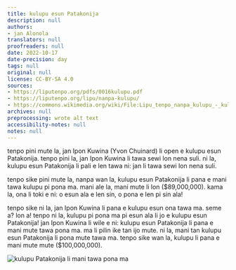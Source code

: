 ```yaml
---
title: kulupu esun Patakonija
description: null
authors:
- jan Alonola
translators: null
proofreaders: null
date: 2022-10-17
date-precision: day
tags: null
original: null
license: CC-BY-SA 4.0
sources:
- https://liputenpo.org/pdfs/0016kulupu.pdf
- https://liputenpo.org/lipu/nanpa-kulupu/
- https://commons.wikimedia.org/wiki/File:Lipu_tenpo_nanpa_kulupu_-_kulupu_esun_Patakonija.png
archives: null
preprocessing: wrote alt text
accessibility-notes: null
notes: null
---
```


tenpo pini mute la, jan Ipon Kuwina (Yvon Chuinard) li open e kulupu esun Patakonija. tenpo pini la, jan Ipon Kuwina li tawa sewi lon nena suli. ni la, kulupu esun Patakonija li pali e len tawa ni: jan li tawa sewi lon nena suli.

tenpo sike pini mute la, nanpa wan la, kulupu esun Patakonija li pana e mani tawa kulupu pi pona ma. mani ale la, mani mute li lon ($89,000,000). kama la, ona li toki e ni: o esun ala e len sin, o pona e len pi sin ala!

tenpo sike ni la, jan Ipon Kuwina li pana e kulupu esun ona tawa ma. seme a? lon a! tenpo ni la, kulupu pi pona ma pi esun ala li jo e kulupu esun Patakonija! jan Ipon Kuwina li wile e ni: kulupu esun Patakonija li pana e mani mute tawa pona ma. ma li pilin ike tan ijo mute. ni la, mani tan kulupu esun Patakonija li pona mute tawa ma. tenpo sike wan la, kulupu li pana e mani mute mute ($100,000,000).

![kulupu Patakonija li mani tawa pona ma](https://upload.wikimedia.org/wikipedia/commons/c/c9/Lipu_tenpo_nanpa_kulupu_-_kulupu_esun_Patakonija.png)